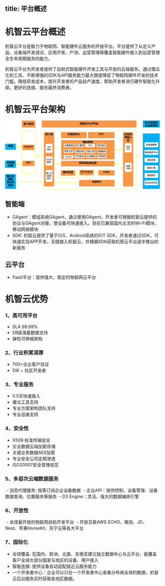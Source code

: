 title:  平台概述
---

# 机智云平台概述
机智云平台是致力于物联网、智能硬件云服务的开放平台。平台提供了从定义产品、设备端开发调试、应用开发、产测、运营管理等覆盖智能硬件接入到运营管理全生命周期服务的能力。

机智云平台为开发者提供了自助式智能硬件开发工具与开放的云端服务。通过傻瓜化的工具、不断增强的SDK与API服务能力最大限度降低了物联网硬件开发的技术门槛，降低研发成本，提升开发者的产品投产速度，帮助开发者进行硬件智能化升级，更好的连接、服务最终消费者。

# 机智云平台架构

![@机智云PaaS平台架构](/assets/zh-cn/OverVeiw/arti.jpg)


## 智能端
- GAgent：模组系统GAgent，通过使用GAgent，开发者可根据机智云提供的协议与GAgent对接，使设备可快速接入。目前已兼容国内主流的Wi-Fi模块、移动网络模块
- SDK: 机智云提供了基于IOS，Android系统的IOT SDK，开发者通过SDK，可快速实现APP开发，无缝接入机智云，并根据SDK获取机智云平台逐步推出的新服务

## 云平台
- PaaS平台：提供强大、稳定的物联网云平台



# 机智云优势
### 1、高可用平台
 - SLA 99.99%
 - EB级海量数据支持
 - 弹性可伸缩架构
 
### 2、行业积累深厚
 - 700+企业客户验证
 - 5W + 社区开发者
 
### 3、专业服务
 - 0.5天快速接入
 - 傻瓜工具支持
 - 专业方案架构团队支持
 - 专业运维支持


### 4、安全性
 - X509 标准传输安全
 - 企业数据云端加密存储
 - 关键业务数据AES加密
 - 专业安全公司定期渗透
 - ISO20007安全管理规范


### 5、多层次云端数据服务
  - 消息代理服务: 按需订阅企业设备数据
  - 企业API：提供控制、设备管理、设备数据查询、位置服务等服务
  - D3 Engine：灵活、强大的数据编排引擎

### 6、开放性
  - 全球最开放的物联网自助开发平台
  - 开放互联AWS ECHO、微信、JD、Nest、苹果HomeKit、苏宁云等各大平台

### 7、国际化

- 全球覆盖: 在国内、欧洲、北美、东南亚建立独立数据中心与云平台，能覆盖客户全球大部分国家与地区的设备、用户接入
- 智能连接: 提供设备自动适配就近云服务能力
- 一个开发者中心：企业可以只在一个开发者中心查看分布再全球的数据，机智云后台服务实时获取各地区数据。



